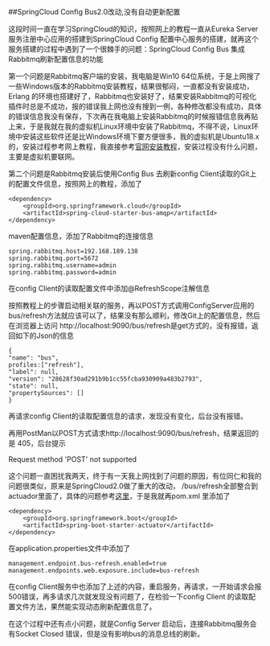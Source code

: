 ##SpringCloud Config Bus2.0改动,没有自动更新配置

这段时间一直在学习SpringCloud的知识，按照网上的教程一直从Eureka Server服务注册中心应用的搭建到SpringCloud Config 配置中心服务的搭建，就再这个服务搭建的过程中遇到了一个很棘手的问题：SpringCloud Config Bus 集成Rabbitmq刷新配置信息的功能

第一个问题是Rabbitmq客户端的安装，我电脑是Win10 64位系统，于是上网搜了一些Windows版本的Rabbitmq安装教程，结果很郁闷，一直都没有安装成功，Erlang 的环境也搭建好了，Rabbitmq也安装好了，结果安装Rabbitmq的可视化插件时总是不成功，报的错误我上网也没有搜到一例，各种修改都没有成功，具体的错误信息我没有保存，下次再在我电脑上安装Rabbitmq的时候报错信息我再贴上来，于是我就在我的虚拟机Linux环境中安装了Rabbitmq，不得不说，Linux环境中安装这些软件还是比Windows环境下要方便很多，我的虚拟机是Ubuntu18.x的，安装过程参考网上教程，我直接参考[官网安装教程](http://www.rabbitmq.com/install-debian.html)，安装过程没有什么问题，主要是虚拟机要联网。

第二个问题是Rabbitmq安装后使用Config Bus 去刷新config Client读取的Git上的配置文件信息，按照网上的教程，添加了

```
<dependency>
    <groupId>org.springframework.cloud</groupId>
    <artifactId>spring-cloud-starter-bus-amqp</artifactId>
</dependency>
```

maven配置信息，添加了Rabbitmq的连接信息

```
spring.rabbitmq.host=192.168.189.138
spring.rabbitmq.port=5672
spring.rabbitmq.username=admin
spring.rabbitmq.password=admin
```

在config Client的读取配置文件中添加@RefreshScope注解信息

按照教程上的步骤启动相关联的服务，再以POST方式调用ConfigServer应用的 bus/refresh方法就应该可以了，结果没有那么顺利，修改Git上的配置信息，然后在浏览器上访问 http://localhost:9090/bus/refresh是get方式的，没有报错，返回如下的Json的信息

```
{
"name": "bus",
profiles:["refresh"],
"label": null,
"version": "28628f30ad291b9b1cc55fcba930909a483b2793",
"state": null,
"propertySources": []
}

```

再请求config Client的读取配置信息的请求，发现没有变化，后台没有报错。

再用PostMan以POST方式请求http://localhost:9090/bus/refresh，结果返回的是 405，后台提示

Request method 'POST' not supported

这个问题一直困扰我两天，终于有一天我上网找到了问题的原因，有位同仁和我的问题很类似，原来是SpringCloud2.0做了重大的改动， /bus/refresh全部整合到actuador里面了，具体的问题参考[这里](https://ask.csdn.net/questions/684123)，于是我就再pom.xml 里添加了

```
<dependency>
    <groupId>org.springframework.boot</groupId>
    <artifactId>spring-boot-starter-actuator</artifactId>
</dependency>
```

在application.properties文件中添加了

```
management.endpoint.bus-refresh.enabled=true
management.endpoints.web.exposure.include=bus-refresh
```

在config Client服务中也添加了上述的内容，重启服务，再请求，一开始请求会报500错误，再多请求几次就发现没有问题了，在检验一下config Client 的读取配置文件方法，果然能实现动态刷新配置信息了。

在这个过程中还有点小问题，就是Config Server 启动后，连接Rabbitmq服务会有Socket Closed 错误，但是没有影响bus的消息总线的刷新。